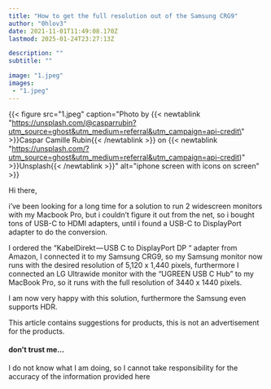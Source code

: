 ```yaml
---
title: "How to get the full resolution out of the Samsung CRG9"
author: "0hlov3"
date: 2021-11-01T11:49:08.170Z
lastmod: 2025-01-24T23:27:13Z

description: ""
subtitle: ""

image: "1.jpeg" 
images:
 - "1.jpeg"
---
```

{{< figure src="1.jpeg" caption="Photo by {{< newtablink \"https://unsplash.com/@casparrubin?utm_source=ghost&utm_medium=referral&utm_campaign=api-credit\" >}}Caspar Camille Rubin{{< /newtablink >}} on {{< newtablink \"https://unsplash.com/?utm_source=ghost&utm_medium=referral&utm_campaign=api-credit)\" >}}Unsplash{{< /newtablink >}}" alt="iphone screen with icons on screen" >}}

Hi there,

i’ve been looking for a long time for a solution to run 2 widescreen monitors with my Macbook Pro, but i couldn’t figure it out from the net, so i bought tons of USB-C to HDMI adapters, until i found a USB-C to DisplayPort adapter to do the conversion.

I ordered the “KabelDirekt — USB C to DisplayPort DP “ adapter from Amazon, I connected it to my Samsung CRG9, so my Samsung monitor now runs with the desired resolution of 5,120 x 1,440 pixels, furthermore I connected an LG Ultrawide monitor with the “UGREEN USB C Hub” to my MacBook Pro, so it runs with the full resolution of 3440 x 1440 pixels.

I am now very happy with this solution, furthermore the Samsung even supports HDR.

This article contains suggestions for products, this is not an advertisement for the products.

#### don’t trust me…

I do not know what I am doing, so I cannot take responsibility for the accuracy of the information provided here
